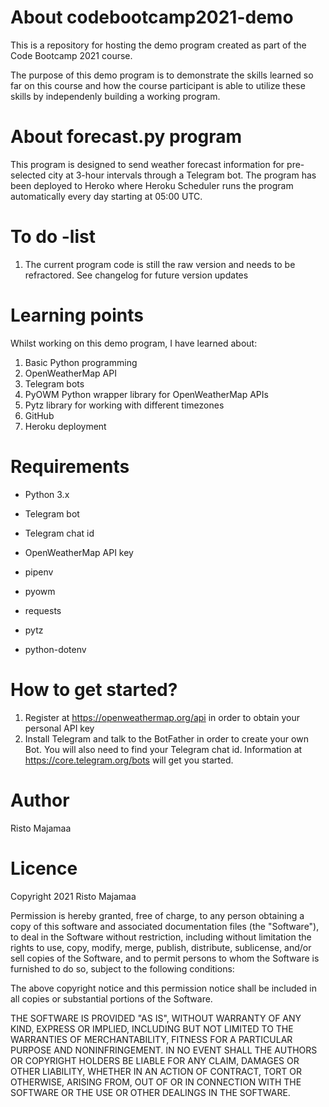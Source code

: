 # About codebootcamp2021-demo

This is a repository for hosting the demo program created as part of the Code Bootcamp 2021 course.

The purpose of this demo program is to demonstrate the skills learned so far on this course and how the course participant is able to utilize these skills by independenly building a working program.

# About forecast.py program

This program is designed to send weather forecast information for pre-selected city at 3-hour intervals through a Telegram bot. The program has been deployed to Heroko where Heroku Scheduler runs the program automatically every day starting at 05:00 UTC.

# To do -list

1. The current program code is still the raw version and needs to be refractored. See changelog for future version updates

# Learning points

Whilst working on this demo program, I have learned about:

1. Basic Python programming
2. OpenWeatherMap API
3. Telegram bots
4. PyOWM Python wrapper library for OpenWeatherMap APIs
5. Pytz library for working with different timezones
6. GitHub
7. Heroku deployment

# Requirements

- Python 3.x
- Telegram bot
- Telegram chat id
- OpenWeatherMap API key

- pipenv
- pyowm
- requests
- pytz
- python-dotenv

# How to get started?

1. Register at https://openweathermap.org/api in order to obtain your personal API key
2. Install Telegram and talk to the BotFather in order to create your own Bot. You will also need to find your Telegram chat id. Information at https://core.telegram.org/bots will get you started.

# Author

Risto Majamaa

# Licence

Copyright 2021 Risto Majamaa

Permission is hereby granted, free of charge, to any person obtaining a copy of this software and associated documentation files (the "Software"), to deal in the Software without restriction, including without limitation the rights to use, copy, modify, merge, publish, distribute, sublicense, and/or sell copies of the Software, and to permit persons to whom the Software is furnished to do so, subject to the following conditions:

The above copyright notice and this permission notice shall be included in all copies or substantial portions of the Software.

THE SOFTWARE IS PROVIDED "AS IS", WITHOUT WARRANTY OF ANY KIND, EXPRESS OR IMPLIED, INCLUDING BUT NOT LIMITED TO THE WARRANTIES OF MERCHANTABILITY, FITNESS FOR A PARTICULAR PURPOSE AND NONINFRINGEMENT. IN NO EVENT SHALL THE AUTHORS OR COPYRIGHT HOLDERS BE LIABLE FOR ANY CLAIM, DAMAGES OR OTHER LIABILITY, WHETHER IN AN ACTION OF CONTRACT, TORT OR OTHERWISE, ARISING FROM, OUT OF OR IN CONNECTION WITH THE SOFTWARE OR THE USE OR OTHER DEALINGS IN THE SOFTWARE.
